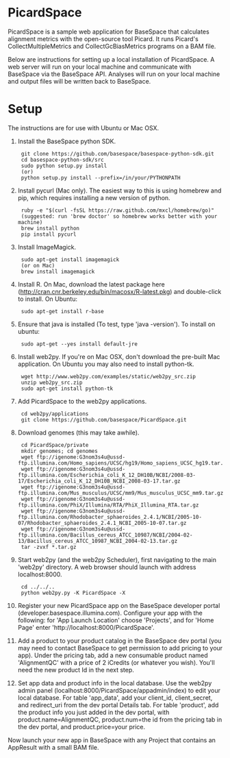 PicardSpace
===========

PicardSpace is a sample web application for BaseSpace that calculates alignment metrics with the open-source tool Picard. It runs Picard's CollectMultipleMetrics and CollectGcBiasMetrics programs on a BAM file.

Below are instructions for setting up a local installation of PicardSpace. A web server will run on your local machine and communicate with BaseSpace via the BaseSpace API. Analyses will run on your local machine and output files will be written back to BaseSpace.


Setup
=====
The instructions are for use with Ubuntu or Mac OSX.

1. Install the BaseSpace python SDK.

        git clone https://github.com/basespace/basespace-python-sdk.git
        cd basespace-python-sdk/src
        sudo python setup.py install
        (or)
        python setup.py install --prefix=/in/your/PYTHONPATH

2. Install pycurl (Mac only). The easiest way to this is using homebrew and pip, which requires installing a new version of python.
        
        ruby -e "$(curl -fsSL https://raw.github.com/mxcl/homebrew/go)"
        (suggested: run 'brew doctor' so homebrew works better with your machine)
        brew install python
        pip install pycurl

3. Install ImageMagick.

        sudo apt-get install imagemagick
        (or on Mac)
        brew install imagemagick
        
4. Install R. On Mac, download the latest package here (http://cran.cnr.berkeley.edu/bin/macosx/R-latest.pkg) and double-click to install. On Ubuntu:
 
        sudo apt-get install r-base

5. Ensure that java is installed (To test, type 'java -version'). To install on ubuntu:

        sudo apt-get --yes install default-jre

6. Install web2py. If you're on Mac OSX, don't download the pre-built Mac application. On Ubuntu you may also need to install python-tk.

        wget http://www.web2py.com/examples/static/web2py_src.zip
        unzip web2py_src.zip
        sudo apt-get install python-tk

7. Add PicardSpace to the web2py applications.

        cd web2py/applications
        git clone https://github.com/basespace/PicardSpace.git

8. Download genomes (this may take awhile).

        cd PicardSpace/private
        mkdir genomes; cd genomes
        wget ftp://igenome:G3nom3s4u@ussd-ftp.illumina.com/Homo_sapiens/UCSC/hg19/Homo_sapiens_UCSC_hg19.tar.gz
        wget ftp://igenome:G3nom3s4u@ussd-ftp.illumina.com/Escherichia_coli_K_12_DH10B/NCBI/2008-03-17/Escherichia_coli_K_12_DH10B_NCBI_2008-03-17.tar.gz
        wget ftp://igenome:G3nom3s4u@ussd-ftp.illumina.com/Mus_musculus/UCSC/mm9/Mus_musculus_UCSC_mm9.tar.gz
        wget ftp://igenome:G3nom3s4u@ussd-ftp.illumina.com/PhiX/Illumina/RTA/PhiX_Illumina_RTA.tar.gz
        wget ftp://igenome:G3nom3s4u@ussd-ftp.illumina.com/Rhodobacter_sphaeroides_2.4.1/NCBI/2005-10-07/Rhodobacter_sphaeroides_2.4.1_NCBI_2005-10-07.tar.gz
        wget ftp://igenome:G3nom3s4u@ussd-ftp.illumina.com/Bacillus_cereus_ATCC_10987/NCBI/2004-02-13/Bacillus_cereus_ATCC_10987_NCBI_2004-02-13.tar.gz
        tar -zvxf *.tar.gz

9. Start web2py (and the web2py Scheduler), first navigating to the main 'web2py' directory. A web browser should launch with address localhost:8000.

        cd ../../..
        python web2py.py -K PicardSpace -X

10. Register your new PicardSpace app on the BaseSpace developer portal (developer.basespace.illumina.com). Configure your app with the following: for 'App Launch Location' choose 'Projects', and for 'Home Page' enter 'http://localhost:8000/PicardSpace'.

11. Add a product to your product catalog in the BaseSpace dev portal (you may need to contact BaseSpace to get permission to add pricing to your app). Under the pricing tab, add a new consumable product named 'AlignmentQC' with a price of 2 iCredits (or whatever you wish). You'll need the new product Id in the next step.

12. Set app data and product info in the local database. Use the web2py admin panel (localhost:8000/PicardSpace/appadmin/index) to edit your local database. For table 'app_data', add your client_id, client_secret, and redirect_uri from the dev portal Details tab. For table 'product', add the product info you just added in the dev portal, with product.name=AlignmentQC, product.num=the id from the pricing tab in the dev portal, and product.price=your price.

Now launch your new app in BaseSpace with any Project that contains an AppResult with a small BAM file.


